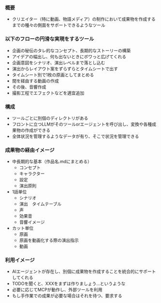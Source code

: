 
### 概要
- クリエイター（特に動画、物語メディア）の制作において成果物を作成するまでの種々の側面をサポートできるようなツール 

### 以下のフローの円滑な実現をするツール
- 企画の秘伝のタレ的なコンセプト、長期的なストーリーの構築
- アイデアの幅出し、何も出ないときにボワっと広げてくれる
- 企画意図をシナリオ、演出レベルまで落とし込む
- 演出からレイアウト案をずらずらとタイムシートで出す
- タイムシート別で1枚の原画としてまとめる
- 間を経由する動画の作成
- その後、音響作成
- 撮影工程でエフェクトなどを適宜追加

### 構成
- ツールごとに別個のディレクトリがある
- フロントに立つLLMがそのツールorエージェントを呼び出し、変換や各種成果物の作成ができる
- 全体状況を管理するようなデータが有り、そこで状況を管理できる

### 成果物の経由イメージ
- 中長期的な基本（作品名.mdにまとめる）
	- コンセプト
	- キャラクター
	- 設定
	- 演出原則
- 1話単位
	- シナリオ
	- 演出　タイムテーブル
	- 声
	- 効果音
	- 音響イメージ
- カット単位
	- 原画
	- 原画を動画化する際の演出指示
	- 動画

### 利用イメージ
- AIエージェントが存在し、別個に成果物を作成することを統合的にサポートしてくれる
- TODOを聞くと、XXXをまずは作りましょう…というような
- 必要に応じてMCPが動作し、外部ツールを利用
- もし手作業での成果が必要な場合はそれを待つ、要求する